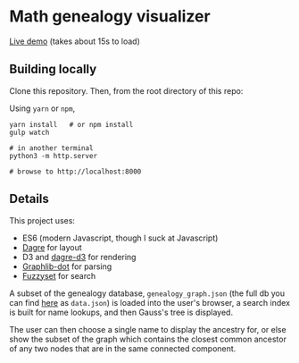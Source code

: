 # Math genealogy visualizer

[Live demo](//j2kun.github.io/math-genealogy/index.html) (takes about 15s to
load)

## Building locally

Clone this repository. Then, from the root directory of this repo:

Using `yarn` or `npm`,

```
yarn install   # or npm install
gulp watch

# in another terminal
python3 -m http.server

# browse to http://localhost:8000
```

## Details

This project uses:

 - ES6 (modern Javascript, though I suck at Javascript)
 - [Dagre](https://github.com/cpettitt/dagre) for layout
 - D3 and [dagre-d3](https://github.com/cpettitt/dagre-d3/) for rendering
 - [Graphlib-dot](https://github.com/cpettitt/graphlib-dot) for parsing
 - [Fuzzyset](https://github.com/Glench/fuzzyset.js) for search

A subset of the genealogy database, `genealogy_graph.json` (the full db you can
find [here](https://github.com/j2kun/math-genealogy-scraper) as `data.json`) is
loaded into the user's browser, a search index is built for name lookups,
and then Gauss's tree is displayed.

The user can then choose a single name to display the ancestry for, or else 
show the subset of the graph which contains the closest common ancestor of any
two nodes that are in the same connected component.
